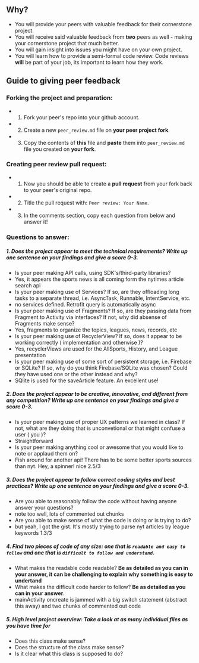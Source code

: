 ## Why?
- You will provide your peers with valuable feedback for their cornerstone project.
- You will receive said valuable feedback from **two** peers as well - making your cornerstone project that much better.
- You will gain insight into issues you might have on your own project.
- You will learn how to provide a semi-formal code review. Code reviews **will** be part of your job, its important to learn how they work.


## Guide to giving peer feedback

### Forking the project and preparation:
- 1. Fork your peer's repo into your github account.
- 2. Create a new ```peer_review.md``` file on **your peer project fork**. 
- 3. Copy the contents of **this** file and **paste** them into ```peer_review.md``` file you created on **your fork**.

### Creating peer review pull request:
- 1. Now you should be able to create a **pull request** from your fork back to your peer's original repo.
- 2. Title the pull request with: ```Peer review: Your Name```.
- 3. In the comments section, copy each question from below and answer it!

### Questions to answer:
##### 1. Does the project appear to meet the technical requirements? **Write up one sentence on your findings and give a score 0-3.**
- Is your peer making API calls, using SDK's/third-party libraries?
- Yes, it appears the sports news is all coming form the nytimes article search api
- Is your peer making use of Services? If so, are they offloading long tasks to a separate thread, i.e. AsyncTask, Runnable, IntentService, etc.
- no services defined. Retrofit query is automatically async
- Is your peer making use of Fragments? If so, are they passing data from Fragment to Activity via interfaces? If not, why did absense of Fragments make sense?
- Yes, fragments to organize the topics, leagues, news, records, etc
- Is your peer making use of RecyclerView? If so, does it appear to be working correctly ( implementation and otherwise )?
- Yes, recyclerViews are used for the AllSports, History, and League presentation
- Is your peer making use of some sort of persistent storage, i.e. Firebase or SQLite? If so, why do you think Firebase/SQLite was chosen? Could they have used one or the other instead and why?
- SQlite is used for the saveArticle feature. An excellent use!

##### 2. Does the project appear to be creative, innovative, and different from **any** competition? **Write up one sentence on your findings and give a score 0-3.**
- Is your peer making use of proper UX patterns we learned in class? If not, what are they doing that is unconvetional or that might confuse a user ( you )?
- Straightforward
- Is your peer making anything cool or awesome that you would like to note or applaud them on?
- Fish around for another api! There has to be some better sports sources than nyt. Hey, a spinner! nice 2.5/3

##### 3. Does the project appear to follow correct coding styles and best practices? **Write up one sentence on your findings and give a score 0-3.**
- Are you able to reasonably follow the code without having anyone answer your questions?
- note too well, lots of commented out chunks
- Are you able to make sense of what the code is doing or is trying to do?
- but yeah, I got the gist. It's mostly trying to parse nyt articles by league keywords 1.3/3

##### 4. Find two pieces of code of any size: one that is ```readable and easy to follow``` and one that is ```difficult to follow and understand```.
- What makes the readable code readable? **Be as detailed as you can in your answer, it can be challenging to explain why something is easy to undertand**
- What makes the difficult code harder to follow? **Be as detailed as you can in your answer**.
- mainActivity oncreate is jammed with a big switch statement (abstract this away) and two chunks of commented out code

##### 5. High level project overview: Take a look at as many individual files as you have time for
- Does this class make sense? 
- Does the structure of the class make sense?
- Is it clear what this class is supposed to do?
